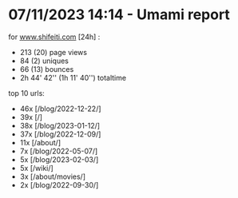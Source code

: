 # 07/11/2023 14:14 - Umami report
for www.shifeiti.com [24h] :

 - 213 (20) page views
 - 84 (2) uniques
 - 66 (13) bounces
 - 2h 44' 42'' (1h 11' 40'') totaltime


top 10 urls:
 - 46x [/blog/2022-12-22/]
 - 39x [/]
 - 38x [/blog/2023-01-12/]
 - 37x [/blog/2022-12-09/]
 - 11x [/about/]
 - 7x [/blog/2022-05-07/]
 - 5x [/blog/2023-02-03/]
 - 5x [/wiki/]
 - 3x [/about/movies/]
 - 2x [/blog/2022-09-30/]


